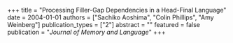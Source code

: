 +++
title = "Processing Filler-Gap Dependencies in a Head-Final Language"
date = 2004-01-01
authors = ["Sachiko Aoshima", "Colin Phillips", "Amy Weinberg"]
publication_types = ["2"]
abstract = ""
featured = false
publication = "*Journal of Memory and Language*"
+++

